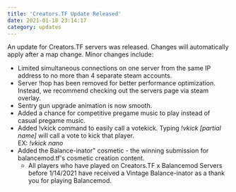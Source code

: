 ```yaml
---
title: 'Creators.TF Update Released'
date: 2021-01-18 23:14:17
category: updates
---
```


<p>
An update for Creators.TF servers was released. Changes will automatically apply after a map change. Minor changes include:
	<ul>
		<li>Limited simultaneous connections on one server from the same IP address to no more than 4 separate steam accounts.</li>
		<li>Server !hop has been removed for better performance optimization. Instead, we recommend checking out the servers page via steam overlay.</li>
		<li>Sentry gun upgrade animation is now smooth.</li>
		<li>Added a chance for competitive pregame music to play instead of casual pregame music.</li>
		<li>Added !vkick command to easily call a votekick. Typing <i>!vkick [partial name]</i> will call a vote to kick that player. <br>EX: <i>!vkick nano</i>
		<li>Added the Balance-inator" cosmetic - the winning submission for balancemod.tf's cosmetic creation content.
		<ul>
			<li>All players who have played on Creators.TF x Balancemod Servers before 1/14/2021 have received a Vintage Balance-inator as a thank you for playing Balancemod.</i>
		</ul>
	</ul>
</p>
